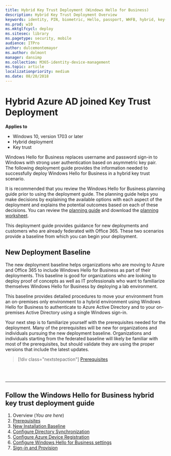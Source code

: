 ```yaml
---
title: Hybrid Key Trust Deployment (Windows Hello for Business)
description: Hybrid Key Trust Deployment Overview
keywords: identity, PIN, biometric, Hello, passport, WHFB, hybrid, key-trust
ms.prod: w10
ms.mktglfcycl: deploy
ms.sitesec: library
ms.pagetype: security, mobile
audience: ITPro
author: dulcemontemayor
ms.author: dolmont
manager: dansimp
ms.collection: M365-identity-device-management
ms.topic: article
localizationpriority: medium
ms.date: 08/20/2018
---
```

# Hybrid Azure AD joined Key Trust Deployment

**Applies to**
-   Windows 10, version 1703 or later
-   Hybrid deployment
-   Key trust

 
Windows Hello for Business replaces username and password sign-in to Windows with strong user authentication based on asymmetric key pair. The following deployment guide provides the information needed to successfully deploy Windows Hello for Business in a hybrid key trust scenario.

It is recommended that you review the Windows Hello for Business planning guide prior to using the deployment guide.  The planning guide helps you make decisions by explaining the available options with each aspect of the deployment and explains the potential outcomes based on each of these decisions.  You can review the [planning guide](https://docs.microsoft.com/windows/access-protection/hello-for-business/hello-planning-guide) and download the [planning worksheet](https://go.microsoft.com/fwlink/?linkid=852514).

This deployment guide provides guidance for new deployments and customers who are already federated with Office 365.  These two scenarios provide a baseline from which you can begin your deployment.

## New Deployment Baseline ##
The new deployment baseline helps organizations who are moving to Azure and Office 365 to include Windows Hello for Business as part of their deployments.  This baseline is good for organizations who are looking to deploy proof of concepts as well as IT professionals who want to familiarize themselves Windows Hello for Business by deploying a lab environment.
 
This baseline provides detailed procedures to move your environment from an on-premises only environment to a hybrid environment using Windows Hello for Business to authenticate to Azure Active Directory and to your on-premises Active Directory using a single Windows sign-in.
 
Your next step is to familiarize yourself with the prerequisites needed for the deployment.  Many of the prerequisites will be new for organizations and individuals pursuing the new deployment baseline. Organizations and individuals starting from the federated baseline will likely be familiar with most of the prerequisites, but should validate they are using the proper versions that include the latest updates.

> [!div class="nextstepaction"]
> [Prerequisites](hello-hybrid-key-trust-prereqs.md)

<br><br>

<hr>

## Follow the Windows Hello for Business hybrid key trust deployment guide
1. Overview (*You are here*)
2. [Prerequisites](hello-hybrid-key-trust-prereqs.md)
3. [New Installation Baseline](hello-hybrid-key-new-install.md)
4. [Configure Directory Synchronization](hello-hybrid-key-trust-dirsync.md)
5. [Configure Azure Device Registration](hello-hybrid-key-trust-devreg.md)
6. [Configure Windows Hello for Business settings](hello-hybrid-key-whfb-settings.md)
7. [Sign-in and Provision](hello-hybrid-key-whfb-provision.md)
